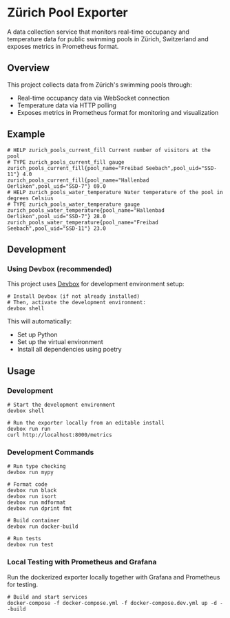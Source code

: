 # Zürich Pool Exporter

A data collection service that monitors real-time occupancy and temperature data for public swimming pools in Zürich, Switzerland and exposes metrics in Prometheus format.

## Overview

This project collects data from Zürich's swimming pools through:

- Real-time occupancy data via WebSocket connection
- Temperature data via HTTP polling
- Exposes metrics in Prometheus format for monitoring and visualization

## Example

```
# HELP zurich_pools_current_fill Current number of visitors at the pool
# TYPE zurich_pools_current_fill gauge
zurich_pools_current_fill{pool_name="Freibad Seebach",pool_uid="SSD-11"} 4.0
zurich_pools_current_fill{pool_name="Hallenbad Oerlikon",pool_uid="SSD-7"} 69.0
# HELP zurich_pools_water_temperature Water temperature of the pool in degrees Celsius
# TYPE zurich_pools_water_temperature gauge
zurich_pools_water_temperature{pool_name="Hallenbad Oerlikon",pool_uid="SSD-7"} 28.0
zurich_pools_water_temperature{pool_name="Freibad Seebach",pool_uid="SSD-11"} 23.0
```

## Development

### Using Devbox (recommended)

This project uses [Devbox](https://jetify.com/devbox/) for development environment setup:

```shell script
# Install Devbox (if not already installed)
# Then, activate the development environment:
devbox shell
```

This will automatically:

- Set up Python
- Set up the virtual environment
- Install all dependencies using poetry

## Usage

### Development

```shell script
# Start the development environment
devbox shell

# Run the exporter locally from an editable install 
devbox run run
curl http://localhost:8000/metrics
```

### Development Commands

```shell script
# Run type checking
devbox run mypy

# Format code
devbox run black
devbox run isort
devbox run mdformat
devbox run dprint fmt

# Build container
devbox run docker-build

# Run tests
devbox run test
```

### Local Testing with Prometheus and Grafana

Run the dockerized exporter locally together with Grafana and Prometheus
for testing.

```shell script
# Build and start services
docker-compose -f docker-compose.yml -f docker-compose.dev.yml up -d --build
```
